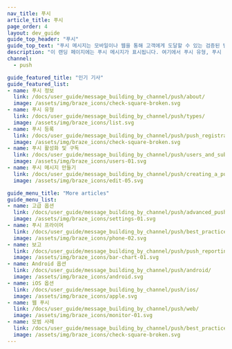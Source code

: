 ```yaml
---
nav_title: 푸시
article_title: 푸시
page_order: 4
layout: dev_guide
guide_top_header: "푸시"
guide_top_text: "푸시 메시지는 모바일이나 웹을 통해 고객에게 도달할 수 있는 검증된 방법입니다. 특정 장소로 사용자를 유도하는 데 유용하지만 현명하게 사용해야 합니다. 푸시를 보낼 수 있는 대상, 푸시 전송 방법, Braze가 제공하는 고급 푸시 기능에 대해 알아보려면 다음 글을 읽거나 [푸시 Braze 학습 과정](https://learning.braze.com/messaging-channels-push)을 확인하세요."
description: "이 랜딩 페이지에는 푸시 메시지가 표시됩니다. 여기에서 푸시 유형, 푸시 등록, 푸시 사용 설정, 푸시 프라이머, 푸시 보고 등에 대한 도움말을 확인할 수 있습니다."
channel:
  - push

guide_featured_title: "인기 기사"
guide_featured_list:
- name: 푸시 정보
  link: /docs/user_guide/message_building_by_channel/push/about/
  image: /assets/img/braze_icons/check-square-broken.svg
- name: 푸시 유형
  link: /docs/user_guide/message_building_by_channel/push/types/
  image: /assets/img/braze_icons/list.svg
- name: 푸시 등록
  link: /docs/user_guide/message_building_by_channel/push/push_registration/
  image: /assets/img/braze_icons/check-square-broken.svg
- name: 푸시 활성화 및 구독
  link: /docs/user_guide/message_building_by_channel/push/users_and_subscriptions/
  image: /assets/img/braze_icons/users-01.svg
- name: 푸시 메시지 만들기
  link: /docs/user_guide/message_building_by_channel/push/creating_a_push_message/
  image: /assets/img/braze_icons/edit-05.svg

guide_menu_title: "More articles"
guide_menu_list:
- name: 고급 옵션
  link: /docs/user_guide/message_building_by_channel/push/advanced_push_options/
  image: /assets/img/braze_icons/settings-01.svg
- name: 푸시 프라이머
  link: /docs/user_guide/message_building_by_channel/push/best_practices/push_primer_messages/
  image: /assets/img/braze_icons/phone-02.svg
- name: 보고
  link: /docs/user_guide/message_building_by_channel/push/push_reporting/
  image: /assets/img/braze_icons/bar-chart-01.svg
- name: Android 옵션
  link: /docs/user_guide/message_building_by_channel/push/android/
  image: /assets/img/braze_icons/android.svg
- name: iOS 옵션
  link: /docs/user_guide/message_building_by_channel/push/ios/
  image: /assets/img/braze_icons/apple.svg
- name: 웹 푸시
  link: /docs/user_guide/message_building_by_channel/push/web/
  image: /assets/img/braze_icons/monitor-01.svg
- name: 모범 사례
  link: /docs/user_guide/message_building_by_channel/push/best_practices/
  image: /assets/img/braze_icons/check-square-broken.svg
---
```

<br><br>
